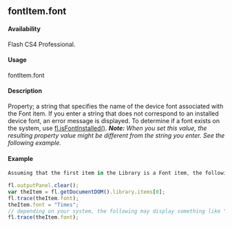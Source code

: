 ## fontItem.font

#### Availability

Flash CS4 Professional.

#### Usage

fontItem.font

#### Description

Property; a string that specifies the name of the device font associated with the Font item. If you enter a string that does not correspond to an installed device font, an error message is displayed. To determine if a font exists on the system, use [fl.isFontInstalled()](../flash_object_(fl)/fl37.md).
***Note:** When you set this value, the resulting property value might be different from the string you enter. See the following example.*

#### Example

```javascript
Assuming that the first item in the Library is a Font item, the following code displays the name of the device font currently associated with the Font item, then changes it to Times:

fl.outputPanel.clear();
var theItem = fl.getDocumentDOM().library.items[0];
fl.trace(theItem.font);
theItem.font = "Times";
// depending on your system, the following may display something like "Times-Roman"
fl.trace(theItem.font); 

```